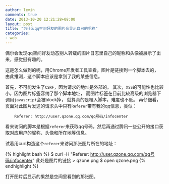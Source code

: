 ```yaml
---
author: levin
comments: true
date: 2013-10-20 12:21:28+08:00
layout: post
title: "为什么qq空间好友的图片会显示自己的呢称"
categories:
- web
---
```




偶尔会发现qq空间好友动态别人转载的图片日志里自己的昵称和头像被展示了出来，感觉挺有趣的。

这是怎么做到的呢<!-- more -->，用Chrome开发者工具查看，图片是链接到一个脚本去的，
由此推测，这个脚本应该是拿到了我的某些信息。

首先，不可能发生了`CSRF`，因为请求的地址是外部的。
其次，`XSS`的可能性也比较小，因为图片标签容纳了那个脚本地址，
而图片标签在目前比较高级的浏览器下调用`javascript`会被block掉，
就算真的是植入脚本，难度也不低。
再仔细看，页面对此图片发送的请求头中只有`Referer`带有我的qq信息，类似：

        Referer: http://user.qzone.qq.com/qq号码/infocenter

看来访问的脚本是根据`referer`来获取qq号码，然后再通过腾讯一些公开的接口获取对应用户的昵称、头像和所在地等信息。

试着用curl构造这个`referer`来访问那张图片所在的地址：

{% highlight bash %}
    $ curl -H "Referer: http://user.qzone.qq.com/qq号码/infocenter" 此处是图片的链接 > qzone.png
    $ open qzone.png
{% endhighlight %}

打开图片后显示的果然是空间里看到的那张图。

